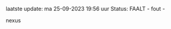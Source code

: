 laatste update: 
ma 25-09-2023 19:56   uur 
Status: FAALT - fout - 
<div class="service R">nexus</div>